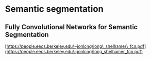 # Semantic segmentation

## Fully Convolutional Networks for Semantic Segmentation

[https://people.eecs.berkeley.edu/~jonlong/long\_shelhamer\_fcn.pdf](https://people.eecs.berkeley.edu/~jonlong/long_shelhamer_fcn.pdf)



